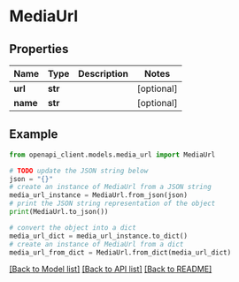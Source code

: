 # MediaUrl


## Properties

Name | Type | Description | Notes
------------ | ------------- | ------------- | -------------
**url** | **str** |  | [optional] 
**name** | **str** |  | [optional] 

## Example

```python
from openapi_client.models.media_url import MediaUrl

# TODO update the JSON string below
json = "{}"
# create an instance of MediaUrl from a JSON string
media_url_instance = MediaUrl.from_json(json)
# print the JSON string representation of the object
print(MediaUrl.to_json())

# convert the object into a dict
media_url_dict = media_url_instance.to_dict()
# create an instance of MediaUrl from a dict
media_url_from_dict = MediaUrl.from_dict(media_url_dict)
```
[[Back to Model list]](../README.md#documentation-for-models) [[Back to API list]](../README.md#documentation-for-api-endpoints) [[Back to README]](../README.md)


